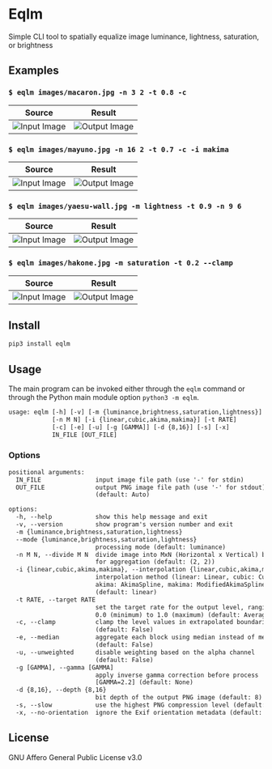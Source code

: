 # Eqlm

Simple CLI tool to spatially equalize image luminance, lightness, saturation, or brightness

## Examples

### `$ eqlm images/macaron.jpg -n 3 2 -t 0.8 -c`

| Source                             | Result                                   |
| ---------------------------------- | ---------------------------------------- |
| ![Input Image](images/macaron.jpg) | ![Output Image](images/macaron-eqlm.png) |

### `$ eqlm images/mayuno.jpg -n 16 2 -t 0.7 -c -i makima`

| Source                            | Result                                  |
| --------------------------------- | --------------------------------------- |
| ![Input Image](images/mayuno.jpg) | ![Output Image](images/mayuno-eqlm.jpg) |

### `$ eqlm images/yaesu-wall.jpg -m lightness -t 0.9 -n 9 6`

| Source                                | Result                                      |
| ------------------------------------- | ------------------------------------------- |
| ![Input Image](images/yaesu-wall.jpg) | ![Output Image](images/yaesu-wall-eqlm.jpg) |

### `$ eqlm images/hakone.jpg -m saturation -t 0.2 --clamp`

| Source                            | Result                                  |
| --------------------------------- | --------------------------------------- |
| ![Input Image](images/hakone.jpg) | ![Output Image](images/hakone-eqlm.jpg) |

## Install

```sh
pip3 install eqlm
```

## Usage

The main program can be invoked either through the `eqlm` command or through the Python main module option `python3 -m eqlm`.

```txt
usage: eqlm [-h] [-v] [-m {luminance,brightness,saturation,lightness}]
            [-n M N] [-i {linear,cubic,akima,makima}] [-t RATE]
            [-c] [-e] [-u] [-g [GAMMA]] [-d {8,16}] [-s] [-x]
            IN_FILE [OUT_FILE]
```

### Options

```txt
positional arguments:
  IN_FILE               input image file path (use '-' for stdin)
  OUT_FILE              output PNG image file path (use '-' for stdout)
                        (default: Auto)

options:
  -h, --help            show this help message and exit
  -v, --version         show program's version number and exit
  -m {luminance,brightness,saturation,lightness}
  --mode {luminance,brightness,saturation,lightness}
                        processing mode (default: luminance)
  -n M N, --divide M N  divide image into MxN (Horizontal x Vertical) blocks
                        for aggregation (default: (2, 2))
  -i {linear,cubic,akima,makima}, --interpolation {linear,cubic,akima,makima}
                        interpolation method (linear: Linear, cubic: CubicSpline,
                        akima: AkimaSpline, makima: ModifiedAkimaSpline)
                        (default: linear)
  -t RATE, --target RATE
                        set the target rate for the output level, ranging from
                        0.0 (minimum) to 1.0 (maximum) (default: Average)
  -c, --clamp           clamp the level values in extrapolated boundaries
                        (default: False)
  -e, --median          aggregate each block using median instead of mean
                        (default: False)
  -u, --unweighted      disable weighting based on the alpha channel
                        (default: False)
  -g [GAMMA], --gamma [GAMMA]
                        apply inverse gamma correction before process
                        [GAMMA=2.2] (default: None)
  -d {8,16}, --depth {8,16}
                        bit depth of the output PNG image (default: 8)
  -s, --slow            use the highest PNG compression level (default: False)
  -x, --no-orientation  ignore the Exif orientation metadata (default: False)
```

## License

GNU Affero General Public License v3.0
